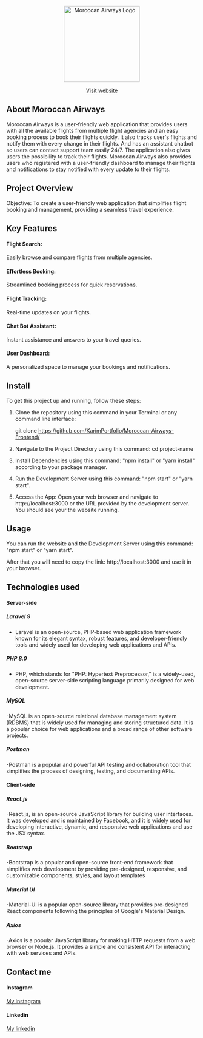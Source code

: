 <p align="center"><a href="https://moroccan-airways.surge.sh/" target="_blank"><img src="https://moroccan-airways.surge.sh/static/media/myFlightLogo.d0256c10208deb13f8a1.png" width="200" alt="Moroccan Airways Logo"></a></p>

<p align="center">
<a href="https://moroccan-airways.surge.sh/" >Visit website</a>
</p>

## About Moroccan Airways

Moroccan Airways is a user-friendly web application that provides users with all the available flights from multiple flight agencies and an easy booking process to book their flights quickly. It also tracks user's flights and notify them with every change in their flights. And has an assistant chatbot so users can contact support team easily 24/7. The application also gives users the possibility to track their flights. Moroccan Airways also provides users who registered with a user-friendly dashboard to manage their flights and notifications to stay notified with every update to their flights.

## Project Overview

Objective: To create a user-friendly web application that simplifies flight booking and management, providing a seamless travel experience.

## Key Features

#### Flight Search: 
Easily browse and compare flights from multiple agencies.
#### Effortless Booking: 
Streamlined booking process for quick reservations.
#### Flight Tracking: 
Real-time updates on your flights.
#### Chat Bot Assistant: 
Instant assistance and answers to your travel queries.
#### User Dashboard: 
A personalized space to manage your bookings and notifications.

## Install

To get this project up and running, follow these steps:
1. Clone the repository using this command in your Terminal or any command line interface:
   
   git clone https://github.com/KarimPortfolio/Moroccan-Airways-Frontend/
3. Navigate to the Project Directory using this command: cd project-name
4. Install Dependencies using this command: "npm install" or "yarn install" according to your package manager.
5. Run the Development Server using this command: "npm start" or "yarn start".
6. Access the App: Open your web browser and navigate to http://localhost:3000 or the URL provided by the development server. You should see your the website running.


## Usage

You can run the website and the Development Server using this command: "npm start" or "yarn start".

After that you will need to copy the link: http://localhost:3000
and use it in your browser.

## Technologies used

#### Server-side

##### Laravel 9
- Laravel is an open-source, PHP-based web application framework known for its elegant syntax, robust features, and developer-friendly tools and widely used for developing web applications and APIs.

##### PHP 8.0
- PHP, which stands for "PHP: Hypertext Preprocessor," is a widely-used, open-source server-side scripting language primarily designed for web development.

##### MySQL

-MySQL is an open-source relational database management system (RDBMS) that is widely used for managing and storing structured data. It is a popular choice for web applications and a broad range of other software projects.

##### Postman

-Postman is a popular and powerful API testing and collaboration tool that simplifies the process of designing, testing, and documenting APIs.

#### Client-side

##### React.js

-React.js, is an open-source JavaScript library for building user interfaces. It was developed and is maintained by Facebook, and it is widely used for developing interactive, dynamic, and responsive web applications and use the JSX syntax.

##### Bootstrap

-Bootstrap is a popular and open-source front-end framework that simplifies web development by providing pre-designed, responsive, and customizable components, styles, and layout templates

##### Material UI

-Material-UI is a popular open-source library that provides pre-designed React components following the principles of Google's Material Design.

##### Axios

-Axios is a popular JavaScript library for making HTTP requests from a web browser or Node.js. It provides a simple and consistent API for interacting with web services and APIs.

## Contact me

#### Instagram
[My instagram](https://www.instagram.com/ballaa.karim/)

#### Linkedin
[My linkedin](https://www.linkedin.com/in/mohamed-karim-balla-b31463242/)

